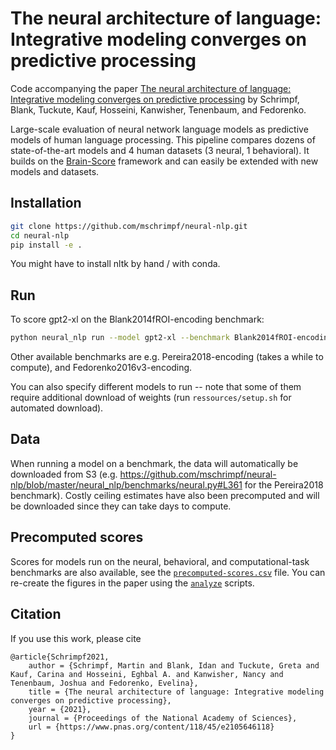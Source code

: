 
# The neural architecture of language: Integrative modeling converges on predictive processing 

Code accompanying the paper 
[The neural architecture of language: Integrative modeling converges on predictive processing](https://www.pnas.org/content/118/45/e2105646118) by Schrimpf, Blank, Tuckute, Kauf, Hosseini, Kanwisher, Tenenbaum, and Fedorenko.

Large-scale evaluation of neural network language models 
as predictive models of human language processing.
This pipeline compares dozens of state-of-the-art models and 4 human datasets (3 neural, 1 behavioral).
It builds on the [Brain-Score](www.Brain-Score.org) framework and can easily be extended with new models and datasets.

## Installation
```bash
git clone https://github.com/mschrimpf/neural-nlp.git
cd neural-nlp
pip install -e .
```
You might have to install nltk by hand / with conda.

## Run
To score gpt2-xl on the Blank2014fROI-encoding benchmark:

```bash
python neural_nlp run --model gpt2-xl --benchmark Blank2014fROI-encoding --log_level DEBUG
```

Other available benchmarks are e.g. Pereira2018-encoding (takes a while to compute), and Fedorenko2016v3-encoding.

You can also specify different models to run -- 
note that some of them require additional download of weights (run `ressources/setup.sh` for automated download).

## Data
When running a model on a benchmark, the data will automatically be downloaded from S3 (e.g. https://github.com/mschrimpf/neural-nlp/blob/master/neural_nlp/benchmarks/neural.py#L361 for the Pereira2018 benchmark). 
Costly ceiling estimates have also been precomputed and will be downloaded since they can take days to compute.

## Precomputed scores
Scores for models run on the neural, behavioral, and computational-task benchmarks are also available, see the [`precomputed-scores.csv`](precomputed-scores.csv) file.
You can re-create the figures in the paper using the [`analyze`](neural_nlp/analyze/__main__.py) scripts.

## Citation
If you use this work, please cite
```
@article{Schrimpf2021,
	author = {Schrimpf, Martin and Blank, Idan and Tuckute, Greta and Kauf, Carina and Hosseini, Eghbal A. and Kanwisher, Nancy and Tenenbaum, Joshua and Fedorenko, Evelina},
	title = {The neural architecture of language: Integrative modeling converges on predictive processing},
	year = {2021},
	journal = {Proceedings of the National Academy of Sciences},
	url = {https://www.pnas.org/content/118/45/e2105646118}
}

```
